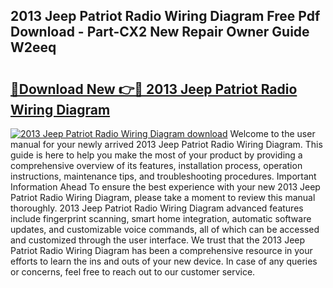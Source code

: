 ## 2013 Jeep Patriot Radio Wiring Diagram Free Pdf Download - Part-CX2 New Repair Owner Guide W2eeq

# <h2><a href="http://dfsazsw.blite.top/?on=2013+Jeep+Patriot+Radio+Wiring+Diagram">🔗Download New 👉🔴 2013 Jeep Patriot Radio Wiring Diagram</a></h2>

[![2013 Jeep Patriot Radio Wiring Diagram download](https://i.imgur.com/lujVjoI.png)](http://dfsazsw.blite.top/?on=2013+Jeep+Patriot+Radio+Wiring+Diagram)
Welcome to the user manual for your newly arrived 2013 Jeep Patriot Radio Wiring Diagram. This guide is here to help you make the most of your product by providing a comprehensive overview of its features, installation process, operation instructions, maintenance tips, and troubleshooting procedures. Important Information Ahead To ensure the best experience with your new 2013 Jeep Patriot Radio Wiring Diagram, please take a moment to review this manual thoroughly. 2013 Jeep Patriot Radio Wiring Diagram advanced features include fingerprint scanning, smart home integration, automatic software updates, and customizable voice commands, all of which can be accessed and customized through the user interface. We trust that the 2013 Jeep Patriot Radio Wiring Diagram has been a comprehensive resource in your efforts to learn the ins and outs of your new device. In case of any queries or concerns, feel free to reach out to our customer service.
